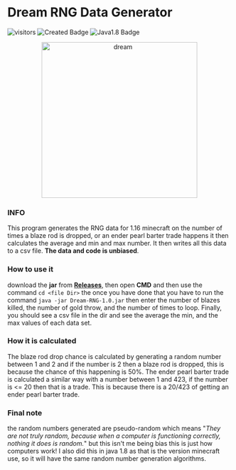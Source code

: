 # Dream RNG Data Generator

![visitors](https://visitor-badge.glitch.me/badge?page_id=Madmegsox1.Dream-RNG-Data-Generator)
![Created Badge](https://badges.pufler.dev/created/Madmegsox1/Dream-RNG-Data-Generator)
![Java1.8 Badge](https://img.shields.io/badge/Java-1.8-a86932.svg)


<p align="center">
  <img src="https://i.ibb.co/BPJDBKf/Dream-thumbnail.jpg" width="350" alt="dream">
</p>
  

### **INFO**
This program generates the RNG data for 1.16 minecraft on the number of times a blaze rod is dropped, or an ender pearl barter trade happens it then calculates the average and min and max number. It then writes all this data to a csv file. **The data and code is unbiased**.

### **How to use it**
download the **jar** from [**Releases**], then open **CMD** and then use the command `cd <file Dir>` the once you have done that you have to run the command `java -jar Dream-RNG-1.0.jar` then enter the number of blazes killed, the number of gold throw, and the number of times to loop. Finally, you should see a csv file in the dir and see the average the min, and the max values of each data set. 

[**Releases**]: https://github.com/Madmegsox1/Dream-RNG-Data-Generator/releases/tag/1.0

### How it is calculated
The blaze rod drop chance is calculated by generating a random number between 1 and 2 and if the number is 2 then a blaze rod is dropped, this is because the chance of this happening is 50%. The ender pearl barter trade is calculated a similar way with a number between 1 and 423, if the number is <= 20 then that is a trade. This is because there is a 20/423 of getting an ender pearl barter trade.
### Final note
the random numbers generated are pseudo-random which means "_They are not truly random, because when a computer is functioning correctly, nothing it does is random._" but this isn't me being bias this is just how computers work! I also did this in java 1.8 as that is the version minecraft use, so it will have the same random number generation algorithms.  


